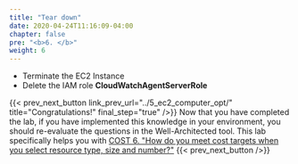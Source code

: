 ```yaml
---
title: "Tear down"
date: 2020-04-24T11:16:09-04:00
chapter: false
pre: "<b>6. </b>"
weight: 6
---
```


- Terminate the EC2 Instance
- Delete the IAM role **CloudWatchAgentServerRole**


{{< prev_next_button link_prev_url="../5_ec2_computer_opt/"  title="Congratulations!" final_step="true"  />}}
Now that you have completed the lab, if you have implemented this knowledge in your environment,
you should re-evaluate the questions in the Well-Architected tool. This lab specifically helps you with
[COST 6. "How do you meet cost targets when you select resource type, size and number?"](https://docs.aws.amazon.com/wellarchitected/latest/framework/a-cost-effective-resources.html)
{{< prev_next_button />}}
